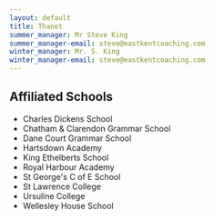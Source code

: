 ```yaml
---
layout: default
title: Thanet
summer_manager: Mr Steve King
summer_manager-email: steve@eastkentcoaching.com
winter_manager: Mr. S. King
winter_manager-email: steve@eastkentcoaching.com
---
```


## Affiliated Schools

- Charles Dickens School
- Chatham & Clarendon Grammar School
- Dane Court Grammar School
- Hartsdown Academy
- King Ethelberts School
- Royal Harbour Academy
- St George's C of E School
- St Lawrence College
- Ursuline College
- Wellesley House School
